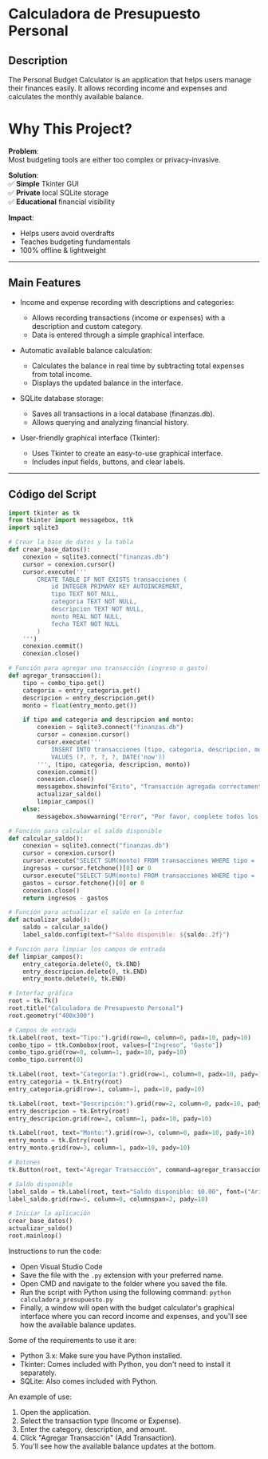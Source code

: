 # Calculadora de Presupuesto Personal

## Description
The Personal Budget Calculator is an application that helps users manage their finances easily. It allows recording income and expenses and calculates the monthly available balance. 

# Why This Project?

**Problem**:  
Most budgeting tools are either too complex or privacy-invasive.

**Solution**:  
✅ **Simple** Tkinter GUI  
✅ **Private** local SQLite storage  
✅ **Educational** financial visibility  

**Impact**:  
- Helps users avoid overdrafts  
- Teaches budgeting fundamentals  
- 100% offline & lightweight  

--- 

## Main Features
- Income and expense recording with descriptions and categories:
    - Allows recording transactions (income or expenses) with a description and custom category.
    - Data is entered through a simple graphical interface.

- Automatic available balance calculation:
    - Calculates the balance in real time by subtracting total expenses from total income.
    - Displays the updated balance in the interface.

- SQLite database storage:
    - Saves all transactions in a local database (finanzas.db).
    - Allows querying and analyzing financial history.

- User-friendly graphical interface (Tkinter):
    - Uses Tkinter to create an easy-to-use graphical interface.
    - Includes input fields, buttons, and clear labels.

---
## Código del Script
```python
import tkinter as tk
from tkinter import messagebox, ttk
import sqlite3

# Crear la base de datos y la tabla
def crear_base_datos():
    conexion = sqlite3.connect("finanzas.db")
    cursor = conexion.cursor()
    cursor.execute('''
        CREATE TABLE IF NOT EXISTS transacciones (
            id INTEGER PRIMARY KEY AUTOINCREMENT,
            tipo TEXT NOT NULL,
            categoria TEXT NOT NULL,
            descripcion TEXT NOT NULL,
            monto REAL NOT NULL,
            fecha TEXT NOT NULL
        )
    ''')
    conexion.commit()
    conexion.close()

# Función para agregar una transacción (ingreso o gasto)
def agregar_transaccion():
    tipo = combo_tipo.get()
    categoria = entry_categoria.get()
    descripcion = entry_descripcion.get()
    monto = float(entry_monto.get())

    if tipo and categoria and descripcion and monto:
        conexion = sqlite3.connect("finanzas.db")
        cursor = conexion.cursor()
        cursor.execute('''
            INSERT INTO transacciones (tipo, categoria, descripcion, monto, fecha)
            VALUES (?, ?, ?, ?, DATE('now'))
        ''', (tipo, categoria, descripcion, monto))
        conexion.commit()
        conexion.close()
        messagebox.showinfo("Éxito", "Transacción agregada correctamente.")
        actualizar_saldo()
        limpiar_campos()
    else:
        messagebox.showwarning("Error", "Por favor, complete todos los campos.")

# Función para calcular el saldo disponible
def calcular_saldo():
    conexion = sqlite3.connect("finanzas.db")
    cursor = conexion.cursor()
    cursor.execute("SELECT SUM(monto) FROM transacciones WHERE tipo = 'Ingreso'")
    ingresos = cursor.fetchone()[0] or 0
    cursor.execute("SELECT SUM(monto) FROM transacciones WHERE tipo = 'Gasto'")
    gastos = cursor.fetchone()[0] or 0
    conexion.close()
    return ingresos - gastos

# Función para actualizar el saldo en la interfaz
def actualizar_saldo():
    saldo = calcular_saldo()
    label_saldo.config(text=f"Saldo disponible: ${saldo:.2f}")

# Función para limpiar los campos de entrada
def limpiar_campos():
    entry_categoria.delete(0, tk.END)
    entry_descripcion.delete(0, tk.END)
    entry_monto.delete(0, tk.END)

# Interfaz gráfica
root = tk.Tk()
root.title("Calculadora de Presupuesto Personal")
root.geometry("400x300")

# Campos de entrada
tk.Label(root, text="Tipo:").grid(row=0, column=0, padx=10, pady=10)
combo_tipo = ttk.Combobox(root, values=["Ingreso", "Gasto"])
combo_tipo.grid(row=0, column=1, padx=10, pady=10)
combo_tipo.current(0)

tk.Label(root, text="Categoría:").grid(row=1, column=0, padx=10, pady=10)
entry_categoria = tk.Entry(root)
entry_categoria.grid(row=1, column=1, padx=10, pady=10)

tk.Label(root, text="Descripción:").grid(row=2, column=0, padx=10, pady=10)
entry_descripcion = tk.Entry(root)
entry_descripcion.grid(row=2, column=1, padx=10, pady=10)

tk.Label(root, text="Monto:").grid(row=3, column=0, padx=10, pady=10)
entry_monto = tk.Entry(root)
entry_monto.grid(row=3, column=1, padx=10, pady=10)

# Botones
tk.Button(root, text="Agregar Transacción", command=agregar_transaccion).grid(row=4, column=0, columnspan=2, pady=10)

# Saldo disponible
label_saldo = tk.Label(root, text="Saldo disponible: $0.00", font=("Arial", 12))
label_saldo.grid(row=5, column=0, columnspan=2, pady=10)

# Iniciar la aplicación
crear_base_datos()
actualizar_saldo()
root.mainloop()
```
Instructions to run the code:
- Open Visual Studio Code
- Save the file with the ```.py``` extension with your preferred name.
- Open CMD and navigate to the folder where you saved the file.
- Run the script with Python using the following command: ```python calculadora_presupuesto.py```
- Finally, a window will open with the budget calculator's graphical interface where you can record income and expenses, and you'll see how the available balance updates.

Some of the requirements to use it are:
- Python 3.x: Make sure you have Python installed.
- Tkinter: Comes included with Python, you don't need to install it separately.
- SQLite: Also comes included with Python.

An example of use:
1. Open the application.
2. Select the transaction type (Income or Expense).
3. Enter the category, description, and amount.
4. Click "Agregar Transacción" (Add Transaction).
5. You'll see how the available balance updates at the bottom.
